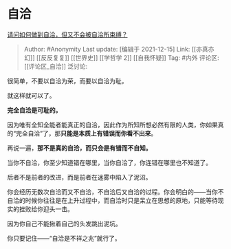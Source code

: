 # 自洽
[请问如何做到自洽，但又不会被自洽所束缚？](https://www.zhihu.com/question/420649150/answer/1467417804)

> Author: #Anonymity
> Last update: [编辑于 2021-12-15]
> Link: [[亦真亦幻]] [[反反复复]] [[世界史]] [[学哲学 2]] [[自我怀疑]]
> Tag: #内外
> 评论区: [[评论区_自洽]]
> 泛讨论:

很简单，不要以自洽为荣，而要以自洽为耻。

就这样就可以了。

**完全自洽是可耻的。**

因为唯有全知全能者能真正的自洽，因此作为所知所想必然有限的人类，你如果真的“完全自洽”了，那**只能是本质上有错误而你看不出来**。

再说一遍，**那不是真的自洽，而只会是有错而不自知。**

当你不自洽，你至少知道错在哪里，当你自洽了，你连错在哪里也不知道了。

后者不是前者的改进，而是前者在迷雾中陷入了泥沼。

你会经历无数次自洽而又不自洽，不自洽后又自洽的过程。你会明白的——当你不自洽的时候你往往是在上升过程中，而自洽时只是呆立在思想的原地，只能等待现实的挫败给你迎头一击。

因为你自己不能揪着自己的头发跳出泥坑。

你只要记住——“自洽是不祥之兆”就行了。
